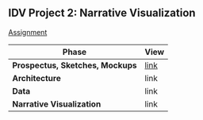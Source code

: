 ## IDV Project 2: Narrative Visualization

[Assignment](https://data73200fry.commons.gc.cuny.edu/project-2-narrative-visualization/)

Phase | View
--- | ---
**Prospectus, Sketches, Mockups** | [link](sketches)
**Architecture** | link
**Data** | link
**Narrative Visualization** | link
